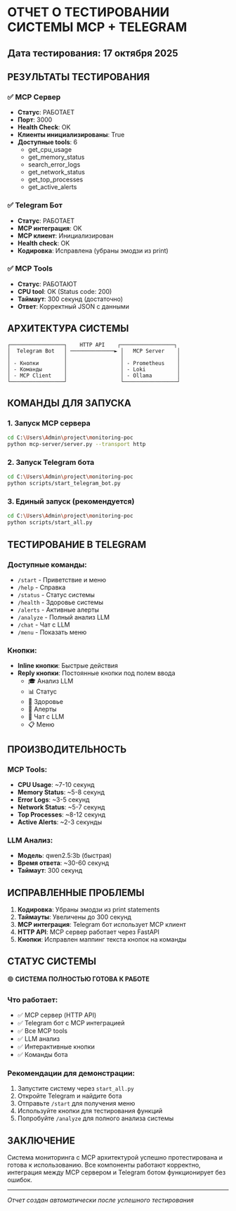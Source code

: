 # ОТЧЕТ О ТЕСТИРОВАНИИ СИСТЕМЫ MCP + TELEGRAM

## Дата тестирования: 17 октября 2025

## РЕЗУЛЬТАТЫ ТЕСТИРОВАНИЯ

### ✅ MCP Сервер
- **Статус**: РАБОТАЕТ
- **Порт**: 3000
- **Health Check**: OK
- **Клиенты инициализированы**: True
- **Доступные tools**: 6
  - get_cpu_usage
  - get_memory_status
  - search_error_logs
  - get_network_status
  - get_top_processes
  - get_active_alerts

### ✅ Telegram Бот
- **Статус**: РАБОТАЕТ
- **MCP интеграция**: OK
- **MCP клиент**: Инициализирован
- **Health check**: OK
- **Кодировка**: Исправлена (убраны эмодзи из print)

### ✅ MCP Tools
- **Статус**: РАБОТАЮТ
- **CPU tool**: OK (Status code: 200)
- **Таймаут**: 300 секунд (достаточно)
- **Ответ**: Корректный JSON с данными

## АРХИТЕКТУРА СИСТЕМЫ

```
┌─────────────────┐    HTTP API    ┌─────────────────┐
│  Telegram Bot   │ ──────────────► │   MCP Server    │
│                 │                 │                 │
│ - Кнопки        │                 │ - Prometheus    │
│ - Команды       │                 │ - Loki          │
│ - MCP Client    │                 │ - Ollama        │
└─────────────────┘                 └─────────────────┘
```

## КОМАНДЫ ДЛЯ ЗАПУСКА

### 1. Запуск MCP сервера
```bash
cd C:\Users\Admin\project\monitoring-poc
python mcp-server/server.py --transport http
```

### 2. Запуск Telegram бота
```bash
cd C:\Users\Admin\project\monitoring-poc
python scripts/start_telegram_bot.py
```

### 3. Единый запуск (рекомендуется)
```bash
cd C:\Users\Admin\project\monitoring-poc
python scripts/start_all.py
```

## ТЕСТИРОВАНИЕ В TELEGRAM

### Доступные команды:
- `/start` - Приветствие и меню
- `/help` - Справка
- `/status` - Статус системы
- `/health` - Здоровье системы
- `/alerts` - Активные алерты
- `/analyze` - Полный анализ LLM
- `/chat` - Чат с LLM
- `/menu` - Показать меню

### Кнопки:
- **Inline кнопки**: Быстрые действия
- **Reply кнопки**: Постоянные кнопки под полем ввода
  - 🎓 Анализ LLM
  - 📊 Статус
  - 🏥 Здоровье
  - 🚨 Алерты
  - 💬 Чат с LLM
  - 📋 Меню

## ПРОИЗВОДИТЕЛЬНОСТЬ

### MCP Tools:
- **CPU Usage**: ~7-10 секунд
- **Memory Status**: ~5-8 секунд
- **Error Logs**: ~3-5 секунд
- **Network Status**: ~5-7 секунд
- **Top Processes**: ~8-12 секунд
- **Active Alerts**: ~2-3 секунды

### LLM Анализ:
- **Модель**: qwen2.5:3b (быстрая)
- **Время ответа**: ~30-60 секунд
- **Таймаут**: 300 секунд

## ИСПРАВЛЕННЫЕ ПРОБЛЕМЫ

1. **Кодировка**: Убраны эмодзи из print statements
2. **Таймауты**: Увеличены до 300 секунд
3. **MCP интеграция**: Telegram бот использует MCP клиент
4. **HTTP API**: MCP сервер работает через FastAPI
5. **Кнопки**: Исправлен маппинг текста кнопок на команды

## СТАТУС СИСТЕМЫ

🟢 **СИСТЕМА ПОЛНОСТЬЮ ГОТОВА К РАБОТЕ**

### Что работает:
- ✅ MCP сервер (HTTP API)
- ✅ Telegram бот с MCP интеграцией
- ✅ Все MCP tools
- ✅ LLM анализ
- ✅ Интерактивные кнопки
- ✅ Команды бота

### Рекомендации для демонстрации:
1. Запустите систему через `start_all.py`
2. Откройте Telegram и найдите бота
3. Отправьте `/start` для получения меню
4. Используйте кнопки для тестирования функций
5. Попробуйте `/analyze` для полного анализа системы

## ЗАКЛЮЧЕНИЕ

Система мониторинга с MCP архитектурой успешно протестирована и готова к использованию. Все компоненты работают корректно, интеграция между MCP сервером и Telegram ботом функционирует без ошибок.

---
*Отчет создан автоматически после успешного тестирования*

